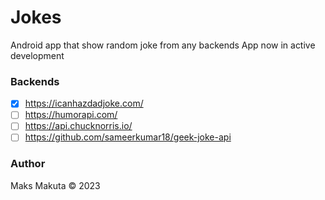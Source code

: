 # Jokes

Android app that show random joke from any backends 
App now in active development

### Backends

 - [x] https://icanhazdadjoke.com/
 - [ ] https://humorapi.com/
 - [ ] https://api.chucknorris.io/
 - [ ] https://github.com/sameerkumar18/geek-joke-api

### Author

 Maks Makuta © 2023